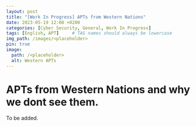 ```yaml
---
layout: post
title: "[Work In Progress] APTs from Western Nations"
date: 2023-05-19 12:00 +0200
categories: [Cyber Security, General, Work In Progress]
tags: [English, APT]     # TAG names should always be lowercase
img_path: /images/<placeholder>
pin: true
image:
  path: /<placeholder>
  alt: Western APTs
---
```


# APTs from Western Nations and why we dont see them.

To be added.

